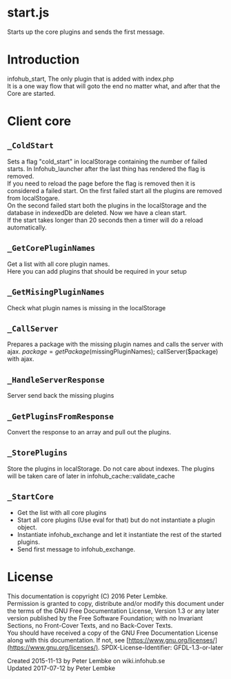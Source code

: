 # start.js
Starts up the core plugins and sends the first message.  

# Introduction
infohub_start, The only plugin that is added with index.php  
It is a one way flow that will goto the end no matter what, and after that the Core are started.  

# Client core

## `_ColdStart`
Sets a flag "cold_start" in localStorage containing the number of failed starts. In Infohub_launcher after the last thing has rendered the flag is removed.  
If you need to reload the page before the flag is removed then it is considered a failed start. On the first failed start all the plugins are removed from localStogare.  
On the second failed start both the plugins in the localStorage and the database in indexedDb are deleted. Now we have a clean start.  
If the start takes longer than 20 seconds then a timer will do a reload automatically.  
    
## `_GetCorePluginNames`
Get a list with all core plugin names.  
Here you can add plugins that should be required in your setup  
    
## `_GetMisingPluginNames`
Check what plugin names is missing in the localStorage  
    
## `_CallServer`
Prepares a package with the missing plugin names and calls the server with ajax. $package = getPackage($missingPluginNames); callServer($package) with ajax.  
    
## `_HandleServerResponse`
Server send back the missing plugins  
    
## `_GetPluginsFromResponse`
Convert the response to an array and pull out the plugins.  
    
## `_StorePlugins`
Store the plugins in localStorage. Do not care about indexes. The plugins will be taken care of later in infohub_cache::validate_cache   
    
## `_StartCore`
* Get the list with all core plugins
* Start all core plugins (Use eval for that) but do not instantiate a plugin object.
* Instantiate infohub_exchange and let it instantiate the rest of the started plugins.
* Send first message to infohub_exchange.
    
# License
This documentation is copyright (C) 2016 Peter Lembke.  
Permission is granted to copy, distribute and/or modify this document under the terms of the GNU Free Documentation License, Version 1.3 or any later version published by the Free Software Foundation; with no Invariant Sections, no Front-Cover Texts, and no Back-Cover Texts.  
You should have received a copy of the GNU Free Documentation License along with this documentation. If not, see [https://www.gnu.org/licenses/](https://www.gnu.org/licenses/).  SPDX-License-Identifier: GFDL-1.3-or-later  

Created 2015-11-13 by Peter Lembke on wiki.infohub.se  
Updated 2017-07-12 by Peter Lembke  
